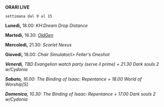 <b>ORARI LIVE</b>
 
<code>settimana dal 9 al 15</code>
 
<b>Lunedì,</b> 18.00: <i>KH:Dream Drop Distance</i>

<b>Martedì,</b> 16.30: <i><a href="https://www.twitch.tv/oldgenproject">OldGen</a></i>

<b>Mercoledì,</b> 21.30: <i>Scarlet Nexus</i>

<b>Giovedì,</b> 18.00: <i>Chair Simulator/i> Feller's Oneshot

<b>Venerdì,</b> TBD Evangelion watch party (serve il prime) + 21.30 <i>Dark souls 2 w/Cydonia</i>

<b>Sabato,</b> 16.00: <i>The Binding of Isaac: Repentance</i> + 18.00 World of Worship[S]

<b>Domenica,</b> 10.30: <i>The Binding of Isaac: Repentance</i> + 17.00 <i>Dark souls 2 w/Cydonia</i> 
